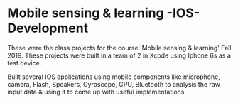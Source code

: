 # Mobile sensing & learning -IOS-Development

These were the class projects for the course 'Mobile sensing & learning' Fall 2019. 
These projects were built in a team of 2 in Xcode using Iphone 6s as a test device.

Built several IOS applications 
using mobile components like microphone, camera, Flash, Speakers, Gyroscope, GPU, Bluetooth 
to analysis the raw input data & using it to come up with useful implementations.


